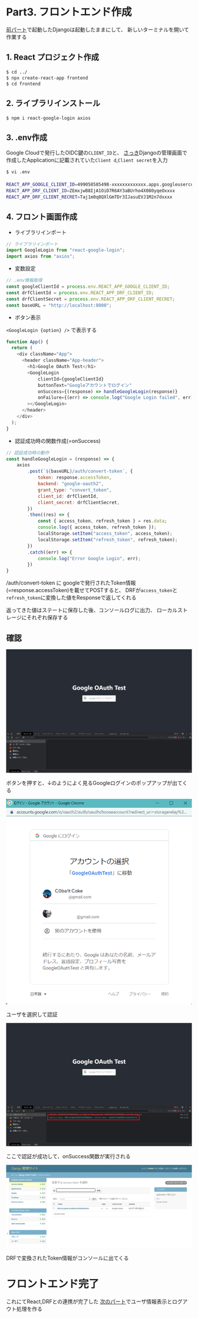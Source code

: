 # Part3. フロントエンド作成

[前パート](./part2.md)で起動したDjangoは起動したままにして、
新しいターミナルを開いて作業する

## 1. React プロジェクト作成

```shell
$ cd ../
$ npx create-react-app frontend
$ cd frontend
```

## 2. ライブラリインストール

```shell
$ npm i react-google-login axios
```

## 3. .env作成

Google Cloudで発行したOIDC鍵の`CLIENT_ID`と、
[さっき](./part2#管理ページ)Djangoの管理画面で作成したApplicationに記載されていた`Client d`,`Client secret`を入力

```sh
$ vi .env

REACT_APP_GOOGLE_CLIENT_ID=499058585498-xxxxxxxxxxxxx.apps.googleusercontent.com
REACT_APP_DRF_CLIENT_ID=ZEmxjwB8IjA1OiD7R6AY3aBUrho4X080yqeOxxxx
REACT_APP_DRF_CLIENT_RECRET=Taj1m0q8QXlGmTDr3IJasuEVJ1M2n7dxxxx
```

## 4. フロント画面作成

- ライブラリインポート

```js:App.js
// ライブラリインポート
import GoogleLogin from "react-google-login";
import axios from "axios";
```

- 変数設定

```js:App.js
// .env情報取得
const googleClientId = process.env.REACT_APP_GOOGLE_CLIENT_ID;
const drfClientId = process.env.REACT_APP_DRF_CLIENT_ID;
const drfClientSecret = process.env.REACT_APP_DRF_CLIENT_RECRET;
const baseURL = "http://localhost:8000";
```

- ボタン表示

`<GoogleLogin {option} />` で表示する

```js:App.js
function App() {
  return (
    <div className="App">
      <header className="App-header">
        <h1>Google OAuth Test</h1>
        <GoogleLogin
            clientId={googleClientId}
            buttonText="Googleアカウントでログイン"
            onSuccess={(response) => handleGoogleLogin(response)}
            onFailure={(err) => console.log("Google Login failed", err)}
        ></GoogleLogin>
      </header>
    </div>
  );
}
```

- 認証成功時の関数作成(=onSuccess)

```js:App.js
// 認証成功時の動作
const handleGoogleLogin = (response) => {
    axios
        .post(`${baseURL}/auth/convert-token`, {
            token: response.accessToken,
            backend: "google-oauth2",
            grant_type: "convert_token",
            client_id: drfClientId,
            client_secret: drfClientSecret,
        })
        .then((res) => {
            const { access_token, refresh_token } = res.data;
            console.log({ access_token, refresh_token });
            localStorage.setItem("access_token", access_token);
            localStorage.setItem("refresh_token", refresh_token);
        })
        .catch((err) => {
            console.log("Error Google Login", err);
        })
}
```

/auth/convert-token に googleで発行されたToken情報(=response.accessToken)を載せてPOSTすると、
DRFが`access_token`と`refresh_token`に変換した値をResponseで返してくれる

返ってきた値はステートに保存した後、コンソールログに出力、
ローカルストレージにそれぞれ保存する

## 確認

![PressButton](images/confirm1.png)

ボタンを押すと、↓のようによく見るGoogleログインのポップアップが出てくる

![SelectUser](images/confirm2.png)

ユーザを選択して認証

![Console](images/confirm3.png)

ここで認証が成功して、onSuccess関数が実行される

![DjangoAdmin](images/confirm4.png)

DRFで変換されたToken情報がコンソールに出てくる

# フロントエンド完了

これにてReact,DRFとの連携が完了した
[次のパート](./part4.md)でユーザ情報表示とログアウト処理を作る